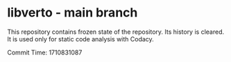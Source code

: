 # libverto - main branch

This repository contains frozen state of the repository.
Its history is cleared. It is used only for static code
analysis with Codacy.

Commit Time: 1710831087